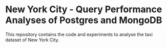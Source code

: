 # New York City - Query Performance Analyses of Postgres and MongoDB
This repository contains the code and experiments to analyse the taxi dataset of New York City.
